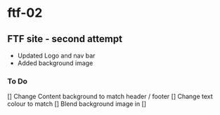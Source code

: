 # ftf-02

## FTF site - second attempt

- Updated Logo and nav bar
- Added background image

### To Do

[] Change Content background to match header / footer
[] Change text colour to match
[] Blend background image in
[]
